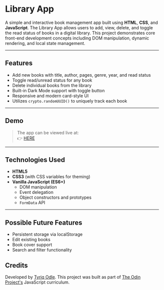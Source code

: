 #  Library App

A simple and interactive book management app built using **HTML**, **CSS**, and **JavaScript**. The Library App allows users to add, view, delete, and toggle the read status of books in a digital library. This project demonstrates core front-end development concepts including DOM manipulation, dynamic rendering, and local state management.

---

##  Features

-  Add new books with title, author, pages, genre, year, and read status
-  Toggle read/unread status for any book
-  Delete individual books from the library
-  Built-in Dark Mode support with toggle button
-  Responsive and modern card-style UI
-  Utilizes `crypto.randomUUID()` to uniquely track each book

---

##  Demo

> The app can be viewed live at:  
👉 [HERE](https://tyriqodle.github.io/Library-App/)

---

##  Technologies Used

- **HTML5**
- **CSS3** (with CSS variables for theming)
- **Vanilla JavaScript (ES6+)**
  - DOM manipulation
  - Event delegation
  - Object constructors and prototypes
  - `FormData` API

---

## Possible Future Features
- Persistent storage via localStorage
- Edit existing books
- Book cover support
- Search and filter functionality

## Credits
Developed by [Tyriq Odle](https://github.com/TyriqOdle).
This project was built as part of [The Odin Project's](https://www.theodinproject.com/) JavaScript curriculum.
